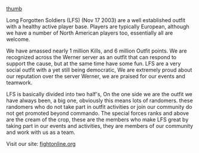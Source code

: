 [thumb‎](Image:LFS_logo.md.png "wikilink")

Long Forgotten Soldiers (LFS) (Nov 17 2003) are a well established
outfit with a healthy active player base. Players are typically
European, although we have a number of North American players too,
essentially all are welcome.

We have amassed nearly 1 million Kills, and 6 million Outfit points. We
are recognized across the Werner server as an outfit that can respond to
support the cause, but at the same time have some fun. LFS are a very
social outfit with a yet still being democratic, We are extremely proud
about our reputation over the server Werner, we are praised for our
events and teamwork.

LFS is basically divided into two half's, On the one side we are the
outfit we have always been, a big one, obviously this means lots of
randomers. these randomers who do not take part in outfit activities or
join our community do not get promoted beyond commando. The special
forces ranks and above are the cream of the crop, these are the members
who make LFS great by taking part in our events and activities, they are
members of our community and work with us as a team.

Visit our site: [fightonline.org](http://www.fightonline.org)
